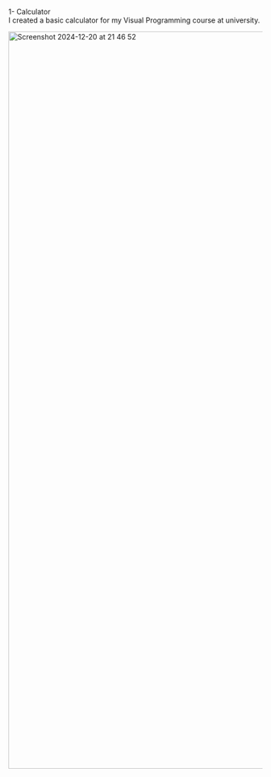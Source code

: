 1- Calculator <br>
I created a basic calculator for my Visual Programming course at university.

<img width="1462" alt="Screenshot 2024-12-20 at 21 46 52" src="https://github.com/user-attachments/assets/afa62464-9716-475f-a094-0e58d153ee7b" />
